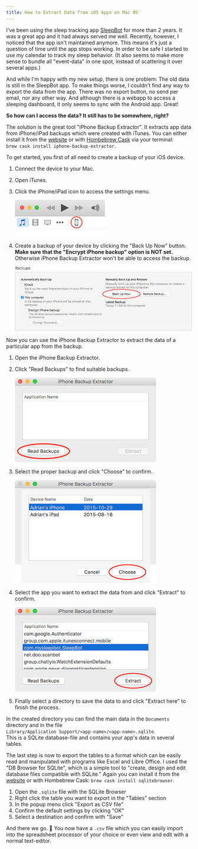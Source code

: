 ```yaml
---
title: How to Extract Data from iOS Apps on Mac OS
---
```


I've been using the sleep tracking app [SleepBot](https://mysleepbot.com)
for more than 2 years.
It was a great app and it had always served me well.
Recently, however, I noticed that the app isn't maintained anymore.
This means it's just a question of time until the app stops working.
In order to be safe I started to use my calendar
to track my sleep behavior.
(It also seems to make more sense to bundle all "event-data" in one spot,
instead of scattering it over several apps.)

And while I'm happy with my new setup,
there is one problem:
The old data is still in the SleepBot app.
To make things worse,
I couldn't find any way to export the data from the app.
There was no export button, no send per email, nor any other way.
And although there is a webapp to access a sleeping dashboard,
it only seems to sync with the Android app. Great!

**So how can I access the data? It still has to be somewhere, right?**

The solution is the great tool "iPhone Backup Extractor".
It extracts app data from iPhone/iPad backups which were created with iTunes.
You can either install it from the [website](http://supercrazyawesome.com)
or with [Hombebrew Cask](http://caskroom.io/) via your terminal:<br>
`brew cask install iphone-backup-extractor`.

To get started, you first of all need to create a backup of your iOS device.

1. Connect the device to your Mac.
1. Open iTunes.
1. Click the iPhone/iPad icon to access the settings menu.

	![Click the iPhone icon](/img/select-iphone.png)

1. Create a backup of your device by clicking the "Back Up Now" button.
	**Make sure that the "Encrypt iPhone backup" option is NOT set.**
	Otherwise iPhone Backup Extractor won't be able to access the backup.

	![Create a backup](/img/backups.png)


Now you can use the iPhone Backup Extractor
to extract the data of a particular app from the backup.

1. Open the iPhone Backup Extractor.
1. Click "Read Backups" to find suitable backups.

	![iPhone Back Extractor](/img/iphone-backup-extractor.png)

1. Select the proper backup and click "Choose" to confirm.

	![Select the correct device](/img/device-selection.png)

1. Select the app you want to extract the data from
	and click "Extract" to confirm.

	![Select the App to extract the data from](/img/extract-app-data.png)

1. Finally select a directory to save the data to
	and click "Extract here" to finish the process.

In the created directory you can find the main data in
the `Documents` directory and in the file<br>
`Library/Application Support/<app-name>/<app-name>.sqlite`.<br>
This is a SQLite database-file and contains your app's data in several tables.

The last step is now to export the tables to a format
which can be easily read and manipulated
with programs like Excel and Libre Office.
I used the "DB Browser for SQLite", which is a simple tool to
"create, design and edit database files compatible with SQLite."
Again you can install it from the [website](http://sqlitebrowser.org/)
or with Hombebrew Cask: `brew cask install sqlitebrowser`.

1. Open the `.sqlite` file with the SQLite Browser
1. Right click the table you want to export in the "Tables" section
1. In the popup menu click "Export as CSV file"
1. Confirm the default settings by clicking "OK"
1. Select a destination and confirm with "Save"


And there we go. 🎉
You now have a `.csv` file which you can easily import into
the spreadsheet processor of your choice or even view and edit
with a normal text-editor.
